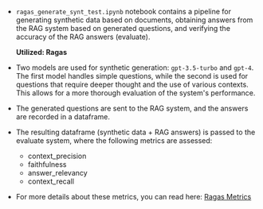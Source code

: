 - `ragas_generate_synt_test.ipynb` notebook contains a pipeline for generating synthetic data based on documents, obtaining answers from the RAG system based on generated questions, and verifying the accuracy of the RAG answers (evaluate).

  **Utilized: Ragas**

- Two models are used for synthetic generation: `gpt-3.5-turbo` and `gpt-4`. The first model handles simple questions, while the second is used for questions that require deeper thought and the use of various contexts. This allows for a more thorough evaluation of the system's performance.
- The generated questions are sent to the RAG system, and the answers are recorded in a dataframe.
- The resulting dataframe (synthetic data + RAG answers) is passed to the evaluate system, where the following metrics are assessed:
  - context_precision
  - faithfulness
  - answer_relevancy
  - context_recall

- For more details about these metrics, you can read here: [Ragas Metrics](https://docs.ragas.io/en/latest/concepts/metrics/index.html#ragas-metrics)
